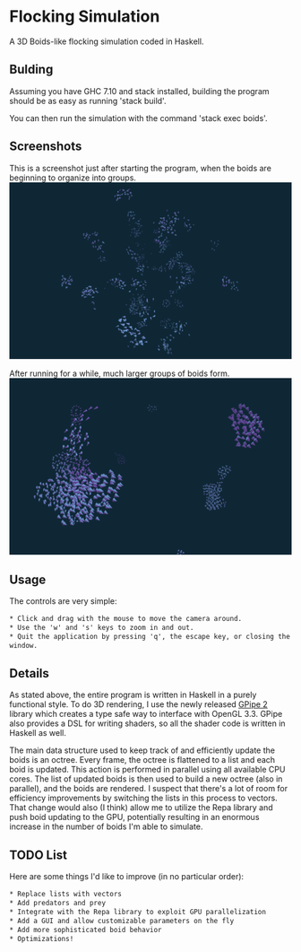 Flocking Simulation
===================

A 3D Boids-like flocking simulation coded in Haskell.


Bulding
-------

Assuming you have GHC 7.10 and stack installed, building the program should be as easy as running 'stack build'.

You can then run the simulation with the command 'stack exec boids'.


Screenshots
-----------

This is a screenshot just after starting the program, when the boids are beginning to organize into groups.
![Screenshot](screenshot1.png)


After running for a while, much larger groups of boids form.
![Screenshot](screenshot2.png)


Usage
-----

The controls are very simple:

    * Click and drag with the mouse to move the camera around.
    * Use the 'w' and 's' keys to zoom in and out.
    * Quit the application by pressing 'q', the escape key, or closing the window.


Details
-------

As stated above, the entire program is written in Haskell in a purely functional style. To do 3D rendering, I use the newly released [GPipe 2](https://hackage.haskell.org/package/GPipe-2.1.4) library which creates a type safe way to interface with OpenGL 3.3. GPipe also provides a DSL for writing shaders, so all the shader code is written in Haskell as well.

The main data structure used to keep track of and efficiently update the boids is an octree. Every frame, the octree is flattened to a list and each boid is updated. This action is performed in parallel using all available CPU cores. The list of updated boids is then used to build a new octree (also in parallel), and the boids are rendered. I suspect that there's a lot of room for efficiency improvements by switching the lists in this process to vectors. That change would also (I think) allow me to utilize the Repa library and push boid updating to the GPU, potentially resulting in an enormous increase in the number of boids I'm able to simulate.


TODO List
---------

Here are some things I'd like to improve (in no particular order):

    * Replace lists with vectors
    * Add predators and prey
    * Integrate with the Repa library to exploit GPU parallelization
    * Add a GUI and allow customizable parameters on the fly
    * Add more sophisticated boid behavior
    * Optimizations!
